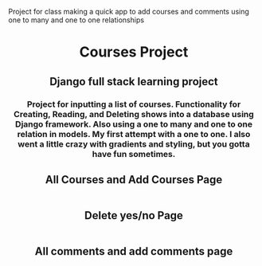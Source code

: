 
Project for class making a quick app to add courses and comments using one to many and one to one relationships
<h1 align="center"> Courses Project</h1>
<h2 align="center">
Django full stack learning project 
  </h2>
 <h3 align="center">
 Project for inputting a list of courses.  Functionality for Creating, Reading, and Deleting shows into a database using Django framework. Also using a one to many and one to one relation in models.  My first attempt with a one to one.  I also went a little crazy with gradients and styling, but you gotta have fun sometimes.
  </h3>
  <h2 align="center">
  All Courses and Add Courses Page
  </h2>
  <p align="center">
  <img src="">
  </p>
  <h2 align="center">
  Delete yes/no Page
  </h2>
   <p align="center">
<img src="">
  </p>
  <h2 align="center">
  All comments and add comments page
  </h2>
   <p align="center">
  <img src="">
  </p>
  
